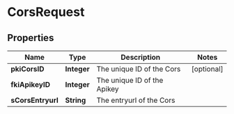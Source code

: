 

# CorsRequest

## Properties

Name | Type | Description | Notes
------------ | ------------- | ------------- | -------------
**pkiCorsID** | **Integer** | The unique ID of the Cors |  [optional]
**fkiApikeyID** | **Integer** | The unique ID of the Apikey | 
**sCorsEntryurl** | **String** | The entryurl of the Cors | 




